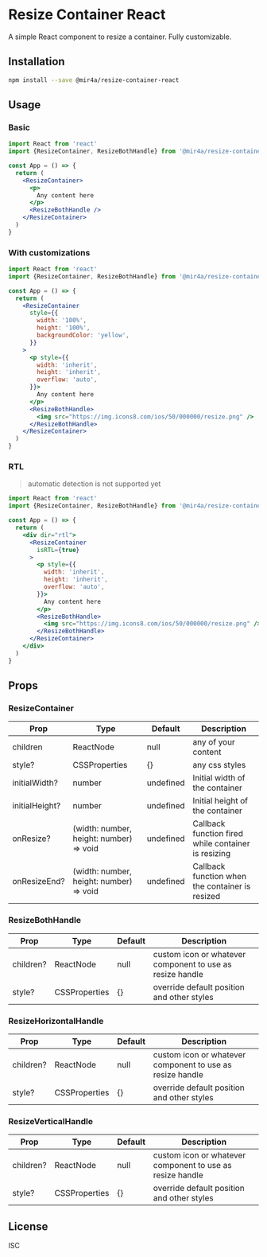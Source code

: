 # Resize Container React

A simple React component to resize a container. Fully customizable.

## Installation

```bash
npm install --save @mir4a/resize-container-react
```

## Usage


### Basic

```jsx
import React from 'react'
import {ResizeContainer, ResizeBothHandle} from '@mir4a/resize-container-react'

const App = () => {
  return (
    <ResizeContainer>
      <p>
        Any content here
      </p>
      <ResizeBothHandle />
    </ResizeContainer>
  )
}
```

### With customizations

```jsx
import React from 'react'
import {ResizeContainer, ResizeBothHandle} from '@mir4a/resize-container-react'

const App = () => {
  return (
    <ResizeContainer
      style={{
        width: '100%',
        height: '100%',
        backgroundColor: 'yellow',
      }}
    >
      <p style={{
        width: 'inherit',
        height: 'inherit',
        overflow: 'auto',
      }}>
        Any content here
      </p>
      <ResizeBothHandle>
        <img src="https://img.icons8.com/ios/50/000000/resize.png" />
      </ResizeBothHandle>
    </ResizeContainer>
  )
}
```

### RTL

> automatic detection is not supported yet

```jsx
import React from 'react'
import {ResizeContainer, ResizeBothHandle} from '@mir4a/resize-container-react'

const App = () => {
  return (
    <div dir="rtl">
      <ResizeContainer
        isRTL={true}
      >
        <p style={{
          width: 'inherit',
          height: 'inherit',
          overflow: 'auto',
        }}>
          Any content here
        </p>
        <ResizeBothHandle>
          <img src="https://img.icons8.com/ios/50/000000/resize.png" />
        </ResizeBothHandle>
      </ResizeContainer>
    </div>
  )
}
```

## Props

### ResizeContainer

| Prop | Type | Default | Description |
| --- | --- | --- | --- |
| children | ReactNode | null | any of your content |
| style? | CSSProperties | {} | any css styles |
| initialWidth? | number | undefined | Initial width of the container |
| initialHeight? | number | undefined | Initial height of the container |
| onResize? | (width: number, height: number) => void | undefined | Callback function fired while container is resizing |
| onResizeEnd? | (width: number, height: number) => void | undefined | Callback function when the container is resized |

### ResizeBothHandle

| Prop | Type | Default | Description |
| --- | --- | --- | --- |
| children? | ReactNode | null | custom icon or whatever component to use as resize handle |
| style? | CSSProperties | {} | override default position and other styles |

### ResizeHorizontalHandle

| Prop | Type | Default | Description |
| --- | --- | --- | --- |
| children? | ReactNode | null | custom icon or whatever component to use as resize handle |
| style? | CSSProperties | {} | override default position and other styles |

### ResizeVerticalHandle

| Prop | Type | Default | Description |
| --- | --- | --- | --- |
| children? | ReactNode | null | custom icon or whatever component to use as resize handle |
| style? | CSSProperties | {} | override default position and other styles |

## License

ISC

